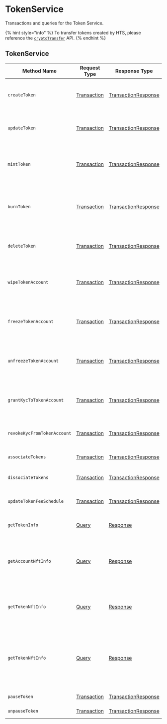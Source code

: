 # TokenService

Transactions and queries for the Token Service.

{% hint style="info" %}
To transfer tokens created by HTS, please reference the [`cryptoTransfer`](https://github.com/theekrystallee/hedera-style-guide/blob/sdk-v1/deprecated/hedera-api/token-service/broken-reference/README.md) API.
{% endhint %}

## TokenService

| Method Name                 | Request Type                                                                                                                                   | Response Type                                                            | Description                                                                                            |
| --------------------------- | ---------------------------------------------------------------------------------------------------------------------------------------------- | ------------------------------------------------------------------------ | ------------------------------------------------------------------------------------------------------ |
| `createToken`               | [Transaction](../cryptocurrency-accounts/transaction.md)                                                                                       | [TransactionResponse](../cryptocurrency-accounts/transactionresponse.md) | Creates a new Token by submitting the transaction                                                      |
| `updateToken`               | [Transaction](../cryptocurrency-accounts/transaction.md)                                                                                       | [TransactionResponse](../cryptocurrency-accounts/transactionresponse.md) | Updates the account by submitting the transaction                                                      |
| `mintToken`                 | [Transaction](../cryptocurrency-accounts/transaction.md)                                                                                       | [TransactionResponse](../cryptocurrency-accounts/transactionresponse.md) | Mints an amount of the token to the defined treasury account                                           |
| `burnToken`                 | [Transaction](../cryptocurrency-accounts/transaction.md)                                                                                       | [TransactionResponse](../cryptocurrency-accounts/transactionresponse.md) | Burns an amount of the token from the defined treasury account                                         |
| `deleteToken`               | [Transaction](../cryptocurrency-accounts/transaction.md)                                                                                       | [TransactionResponse](../cryptocurrency-accounts/transactionresponse.md) | (NOT CURRENTLY SUPPORTED) Deletes a Token                                                              |
| `wipeTokenAccount`          | [Transaction](../cryptocurrency-accounts/transaction.md)                                                                                       | [TransactionResponse](../cryptocurrency-accounts/transactionresponse.md) | Wipes the provided amount of tokens from the specified Account ID                                      |
| `freezeTokenAccount`        | [Transaction](https://github.com/theekrystallee/hedera-style-guide/blob/sdk-v1/deprecated/hedera-api/token-service/broken-reference/README.md) | [TransactionResponse](../cryptocurrency-accounts/transactionresponse.md) | Freezes the transfer of tokens to or from the specified Account ID                                     |
| `unfreezeTokenAccount`      | [Transaction](../cryptocurrency-accounts/transaction.md)                                                                                       | [TransactionResponse](../cryptocurrency-accounts/transactionresponse.md) | Unfreezes the transfer of tokens to or from the specified Account ID                                   |
| `grantKycToTokenAccount`    | [Transaction](../cryptocurrency-accounts/transaction.md)                                                                                       | [TransactionResponse](../cryptocurrency-accounts/transactionresponse.md) | Flags the provided Account ID as having gone through KYC                                               |
| `revokeKycFromTokenAccount` | [Transaction](../cryptocurrency-accounts/transaction.md)                                                                                       | [TransactionResponse](../cryptocurrency-accounts/transactionresponse.md) | Removes the KYC flag of the provided Account ID                                                        |
| `associateTokens`           | [Transaction](../cryptocurrency-accounts/transaction.md)                                                                                       | [TransactionResponse](../cryptocurrency-accounts/transactionresponse.md) | Associates tokens to an account                                                                        |
| `dissociateTokens`          | [Transaction](../cryptocurrency-accounts/transaction.md)                                                                                       | [TransactionResponse](../cryptocurrency-accounts/transactionresponse.md) | Dissociates tokens from an account                                                                     |
| `updateTokenFeeSchedule`    | [Transaction](../cryptocurrency-accounts/transaction.md)                                                                                       | [TransactionResponse](../cryptocurrency-accounts/transactionresponse.md) | Updates the custom fee schedule on a token                                                             |
| `getTokenInfo`              | [Query](../miscellaneous/query.md)                                                                                                             | [Response](../miscellaneous/response.md)                                 | Retrieves the metadata of a token                                                                      |
| `getAccountNftInfo`         | [Query](../miscellaneous/query.md)                                                                                                             | [Response](../miscellaneous/response.md)                                 | Gets info on NFTs N through M on the list of NFTs associated with a given account                      |
| `getTokenNftInfo`           | [Query](../miscellaneous/query.md)                                                                                                             | [Response](../miscellaneous/response.md)                                 | Retrieves the metadata of an NFT by TokenID and serial number                                          |
| `getTokenNftInfo`           | [Query](../miscellaneous/query.md)                                                                                                             | [Response](../miscellaneous/response.md)                                 | Gets info on NFTs N through M on the list of NFTs associated with a given Token of type `NON_FUNGIBLE` |
| `pauseToken`                | [Transaction](../cryptocurrency-accounts/transaction.md)                                                                                       | [TransactionResponse](../cryptocurrency-accounts/transactionresponse.md) | Pause the token                                                                                        |
| `unpauseToken`              | [Transaction](../cryptocurrency-accounts/transaction.md)                                                                                       | [TransactionResponse](../cryptocurrency-accounts/transactionresponse.md) | Unpause the token                                                                                      |
